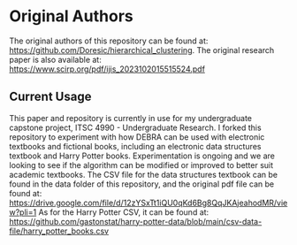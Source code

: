 # Original Authors 
The original authors of this repository can be found at: https://github.com/Doresic/hierarchical_clustering. The original research paper is also available at: https://www.scirp.org/pdf/ijis_2023102015515524.pdf 


## Current Usage
This paper and repository is currently in use for my undergraduate capstone project, ITSC 4990 - Undergraduate Research. I forked this repository to experiment with how DEBRA can be used with electronic textbooks and fictional books, including an electronic data structures textbook and Harry Potter books. Experimentation is ongoing and we are looking to see if the algorithm can be modified or improved to better suit academic textbooks. The CSV file for the data structures textbook can be found in the data folder of this repository, and the original pdf file can be found at: 
https://drive.google.com/file/d/12zYSxTt1iQU0qKd6Bg8QqJKAjeahodMR/view?pli=1
As for the Harry Potter CSV, it can be found at: 
https://github.com/gastonstat/harry-potter-data/blob/main/csv-data-file/harry_potter_books.csv 

